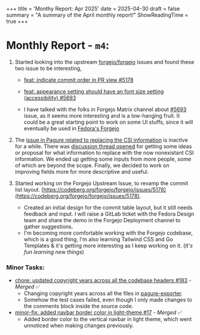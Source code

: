 +++
title = 'Monthy Report: Apr 2025'
date = 2025-04-30
draft = false
summary = "A summary of the April monthly report!"
ShowReadingTime = true
+++

# Monthly Report - `m4`:

1. Started looking into the upstream [forgejo/forgejo](https://codeberg.org/forgejo/forgejo) issues and found these two issue to be interesting,
    - [feat: indicate commit order in PR view #5178](https://codeberg.org/forgejo/forgejo/issues/5178)
    - [ feat: appearance setting should have an font size setting (accessibility) #5693 ](https://codeberg.org/forgejo/forgejo/issues/5693)

    - I have talked with the folks in Forgejo Matrix channel about [#5693](https://codeberg.org/forgejo/forgejo/issues/5693) issue, as it seems more interesting and is a low-hanging fruit. It could be a great starting point to work on some UI stuffs, since it will eventually be used in [Fedora's Forgejo](https://codeberg.org/fedora/forgejo)

2. The [issue in Pagure related to replacing the CSI information](https://pagure.io/infra-docs-fpo/issue/350) is inactive for a while. There was [discussion thread opened](https://discussion.fedoraproject.org/t/updating-infra-apprentice-page-outdated-csi-related-information-need-changes/143979) for getting some ideas or proposal for what information to replace with the now nonexistant CSI information. We ended up getting some inputs from more people, some of which are beyond the scope. Finally, we decided to work on improving fields more for more descriptive and useful.

3. Started working on the Forgejo Upstream Issue, to revamp the commit list layout. [https://codeberg.org/forgejo/forgejo/issues/5178](https://codeberg.org/forgejo/forgejo/issues/5178).
    - Created an initial design for the commit table layout, but it still needs feedback and input. I will raise a GitLab ticket with the Fedora Design team and share the demo in the Forgejo Deployment channel to gather suggestions.
    - I'm becoming more comfortable working with the Forgejo codebase, which is a good thing, I'm also learning Tailwind CSS and Go Templates & it's getting more interesting as I keep working on it. (_It's fun learning new things_)

### Minor Tasks:
-  [chore: updated copyright years across all the codebase headers #183](https://github.com/fedora-infra/pagure-exporter/pull/183) - _Merged_ ✅
    - Changing copyright years across all the files in [pagure-exporter](https://github.com/fedora-infra/pagure-exporter).
    - Somehow the test cases failed, even though I only made changes to the comments block inside the source code.
- [minor-fix: added navbar border color in light-theme #17](https://codeberg.org/fedora/forgejo/pulls/17) - _Merged_ ✅ 
    - Added border color to the vertical navbar in light theme, which went unnoticed when making changes previously.
